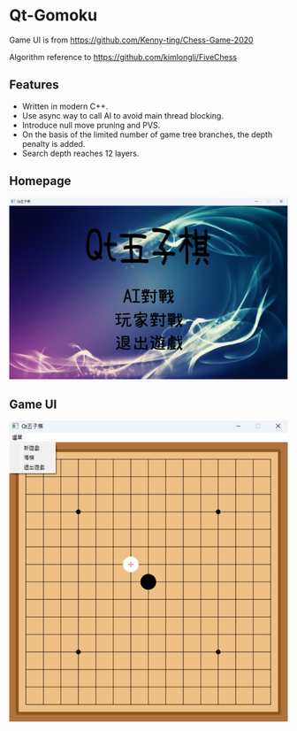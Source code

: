 # Qt-Gomoku
Game UI is from https://github.com/Kenny-ting/Chess-Game-2020

Algorithm reference to https://github.com/kimlongli/FiveChess
## Features
- Written in modern C++.
- Use async way to call AI to avoid main thread blocking.
- Introduce null move pruning and PVS.
- On the basis of the limited number of game tree branches, the depth penalty is added.
- Search depth reaches 12 layers.
## Homepage
![image](https://github.com/SXKA/Qt-Gomoku/blob/master/Qt-Gomoku/resource/picture/mainwindow.png)
## Game UI
<div align=center><img src=https://github.com/SXKA/Qt-Gomoku/blob/master/Qt-Gomoku/resource/picture/gamewindow.png></div>
